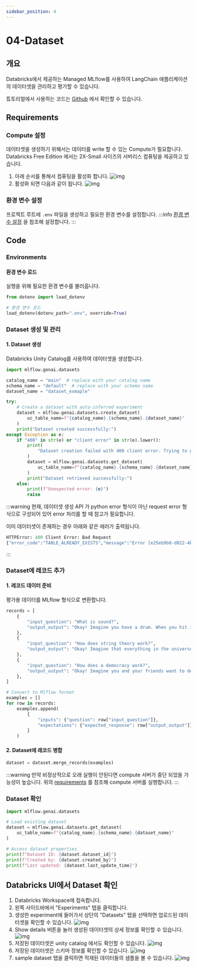 ```yaml
---
sidebar_position: 4
---
```


# 04-Dataset

## 개요
Databricks에서 제공하는 Managed MLflow를 사용하여 LangChain 애플리케이션의 데이터셋을 관리하고 평가할 수 있습니다.

튜토리얼에서 사용하는 코드는
[Github](https://github.com/Aiden-Jeon/llm-monitoring/blob/main/notebooks/databricks_mlflow/03_dataset.ipynb)
에서 확인할 수 있습니다.


## Requirements
### Compute 설정
데이터셋을 생성하기 위해서는 데이터를 write 할 수 있는 Compute가 필요합니다.
Databricks Free Edition 에서는 2X-Small 사이즈의 서버리스 컴퓨팅을 제공하고 있습니다.

1. 아래 순서를 통해서 컴퓨팅을 활성화 합니다.
    ![img](databricks_mlflow_0.png)
2. 활성화 되면 다음과 같이 됩니다.
    ![img](databricks_mlflow_1.png)

### 환경 변수 설정

프로젝트 루트에 `.env` 파일을 생성하고 필요한 환경 변수를 설정합니다.
:::info
[환경 변수 설정](../tracing/#Environments) 을 참조해 설정합니다.
:::

## Code

### Environments

#### 환경 변수 로드

실행을 위해 필요한 환경 변수를 불러옵니다.

```python
from dotenv import load_dotenv

# 환경 변수 로드
load_dotenv(dotenv_path=".env", override=True)
```

### Dataset 생성 및 관리

#### 1. Dataset 생성

Databricks Unity Catalog를 사용하여 데이터셋을 생성합니다.

```python
import mlflow.genai.datasets

catalog_name = "main"  # replace with your catalog name
schema_name = "default"  # replace with your schema name
dataset_name = "dataset_exmaple"

try:
    # Create a dataset with auto-inferred experiment
    dataset = mlflow.genai.datasets.create_dataset(
        uc_table_name=f"{catalog_name}.{schema_name}.{dataset_name}"
    )
    print("Dataset created successfully:")
except Exception as e:
    if "400" in str(e) or "client error" in str(e).lower():
        print(
            "Dataset creation failed with 400 client error. Trying to get existing dataset..."
        )
        dataset = mlflow.genai.datasets.get_dataset(
            uc_table_name=f"{catalog_name}.{schema_name}.{dataset_name}"
        )
        print("Dataset retrieved successfully:")
    else:
        print(f"Unexpected error: {e}")
        raise
```
:::warning
현재, 데이터셋 생성 API 가 python error 형식이 아닌 request error 형식으로 구성되어 있어 error 처리를 할 때 참고가 필요합니다.

이미 데이터셋이 존재하는 경우 아래와 같은 에러가 출력됩니다.
```python
HTTPError: 400 Client Error: Bad Request
{"error_code":"TABLE_ALREADY_EXISTS","message":"Error [e25eb9b8-d022-4b6f-81be-e8648ef8b022]: TABLE_ALREADY_EXISTS: Failed to create UC table for dataset main.default.dataset_exmaple. TABLE_ALREADY_EXISTS: Table 'main.default.dataset_exmaple' already exists","details":[{"@type":"type.googleapis.com/google.rpc.ErrorInfo","reason":"RESOURCE_ALREADY_EXISTS","domain":"unity-catalog.databricks.com","metadata":{"resourceType":"Table","resourceIdentifier":"main.default.dataset_exmaple"}},{"@type":"type.googleapis.com/google.rpc.RequestInfo","request_id":"e25eb9b8-d022-4b6f-81be-e8648ef8b022","serving_data":""}]}. 
```
:::

### Dataset에 레코드 추가

#### 1. 레코드 데이터 준비

평가용 데이터를 MLflow 형식으로 변환합니다.

```python
records = [
    {
        "input_question": "What is sound?",
        "output_output": "Okay! Imagine you have a drum. When you hit it, the drum shakes, right? That shaking is called a vibration. Now, when the drum shakes, it makes the air around it wiggle too, almost like when you throw a rock in a pond and the water makes little waves. These wiggles in the air are what we call sound! So, sound is like little invisible wiggles in the air that our ears can feel and hear. Just like how you can hear your friend calling you or your favorite song, those are sounds!",
    },
    {
        "input_question": "How does string theory work?",
        "output_output": "Okay! Imagine that everything in the universe, like stars, trees, and even you, is made of tiny building blocks, kind of like LEGO bricks. Now, in string theory, instead of those building blocks being tiny dots, they are super tiny strings, like the strings on a guitar! These strings can wiggle and vibrate. Picture a guitar playing different notes – when a string vibrates in different ways, it makes different sounds. In the same way, when these tiny strings vibrate differently, they become different things, like particles that make up everything you see around you. So, when the strings wiggle and dance around in space, they interact with each other – sometimes they might hug and combine, and other times they might bounce off each other, just like friends playing together. When we look closely at these strings, they act like the little particles we learn about in science. In short, string theory is like saying that everything is made of tiny, wiggly strings, and how they dance and vibrate tells us all about the world we live in!",
    },
    {
        "input_question": "How does a democracy work?",
        "output_output": "Okay! Imagine you and your friends want to decide what game to play. Instead of just one person deciding, everyone gets a turn to say what they want. In a democracy, it's like that, but for the whole country! Here's how it works: 1. **Everyone Has a Voice**: Just like you and your friends all get to say what game you want, in a democracy, everyone gets to share their opinions. This means that everyone gets to vote on important things. 2. **Voting**: When it's time to make a decision, like picking a leader or a new law, everyone votes. Voting is like marking your favorite game on a piece of paper. The choice with the most votes wins! 3. **Leaders**: The people who get the most votes (like class leaders) are called leaders too! They help make the rules and decisions for everyone. 4. **Fairness**: Everyone is treated equally, so whether you're big or small, everyone's voice is important! 5. **Change is Possible**: If people don't like something, they can vote again later or even choose new leaders. It's like changing the game if everyone wants to play something different. So, in a democracy, people work together to decide what's best for everyone by talking, voting, and making sure everyone can be heard!",
    },
]

# Convert to Mlflow format
examples = []
for row in records:
    examples.append(
        {
            "inputs": {"question": row["input_question"]},
            "expectations": {"expected_response": row["output_output"]},
        }
    )
```

#### 2. Dataset에 레코드 병합

```python
dataset = dataset.merge_records(examples)
```
:::warning
만약 비정상적으로 오래 실행이 안된다면 compute 서버가 중단 되었을 가능성이 높습니다.
위의 [requirements](#compute-설정) 를 참조해 compute 서버를 실행합니다.
:::

### Dataset 확인

```python
import mlflow.genai.datasets

# Load existing dataset
dataset = mlflow.genai.datasets.get_dataset(
    uc_table_name=f"{catalog_name}.{schema_name}.{dataset_name}"
)

# Access dataset properties
print(f"Dataset ID: {dataset.dataset_id}")
print(f"Created by: {dataset.created_by}")
print(f"Last updated: {dataset.last_update_time}")
```

## Databricks UI에서 Dataset 확인

1. Databricks Workspace에 접속합니다.
2. 왼쪽 사이드바에서 "Experiments" 탭을 클릭합니다.
3. 생성한 experiment에 들어가서 상단의 "Datasets" 탭을 선택하면 업로드된 데이터셋을 확인할 수 있습니다.
    ![img](databricks_mlflow_2.png)
4. Show details 버튼을 눌러 생성된 데이터셋의 상세 정보를 확인할 수 있습니다.
    ![img](databricks_mlflow_3.png)
5. 저장된 데이터셋은 unity catalog 에서도 확인할 수 있습니다.
    ![img](databricks_mlflow_4.png)
6. 저장된 데이터셋은 스키마 정보를 확인할 수 있습니다.
    ![img](databricks_mlflow_5.png)
6. sample dataset 탭을 클릭하면 적재된 데이터들의 샘플을 볼 수 있습니다.
    ![img](databricks_mlflow_6.png)
